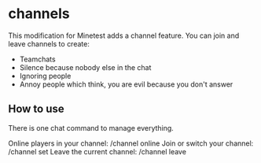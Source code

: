 channels
========

This modification for Minetest adds a channel feature.
You can join and leave channels to create:
- Teamchats
- Silence because nobody else in the chat
- Ignoring people
- Annoy people which think, you are evil because you don't answer

How to use
----------

There is one chat command to manage everything.


Online players in your channel:  /channel online
Join or switch your channel:     /channel set <channel>
Leave the current channel:       /channel leave
